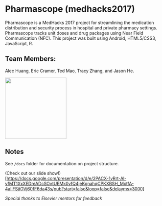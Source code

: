 # Pharmascope (medhacks2017)
Pharmascope is a MedHacks 2017 project for streamlining the medication distribution and security process in hospital and private pharmacy settings. Pharmascope tracks unit doses and drug packages using Near Field Communication (NFC). This project was built using Android, HTML5/CSS3, JavaScript, R.

## Team Members:
Alec Huang, Eric Cramer, Ted Mao, Tracy Zhang, and Jason He.

<img src="https://ericscrum.github.io/medhacks2017/img/pharmascope_logo.png" width="200">

## Notes
See `/docs` folder for documentation on project structure.

(Check out our slide show!)[https://docs.google.com/presentation/d/e/2PACX-1vRrt-Al-vfMT1XxXEDreADcSOvtUEMk0yfQ4jeKgnahqCPKXBSH_MxtfA-4aIlFSjtOVj60fF6da43s/pub?start=false&loop=false&delayms=3000]

_Special thanks to Elsevier mentors for feedback_
